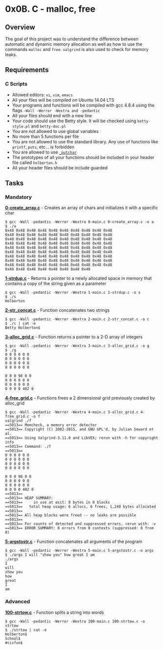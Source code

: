 # 0x0B. C - malloc, free

## Overview
The goal of this project was to understand the difference between automatic and dynamic memory allocation as well as how to use the commands `malloc` and `free`. `valgrind` is also used to check for memory leaks.

## Requirements
### C Scripts
* Allowed editors: `vi`, `vim`, `emacs`
* All your files will be compiled on Ubuntu 14.04 LTS
* Your programs and functions will be compiled with gcc 4.8.4 using the flags `-Wall -Werror -Wextra and -pedantic`
* All your files should end with a new line
* Your code should use the Betty style. It will be checked using `betty-style.pl` and `betty-doc.pl`
* You are not allowed to use global variables
* No more than 5 functions per file
* You are not allowed to use the standard library. Any use of functions like `printf`, `puts`, etc… is forbidden
* You are allowed to use [`_putchar`](https://github.com/holbertonschool/_putchar.c/blob/master/_putchar.c)
* The prototypes of all your functions should be included in your header file called `holberton.h`
* All your header files should be include guarded

## Tasks
### Mandatory
**[0-create_array.c](0-create_array.c)** - Creates an array of chars and initializes it with a specific char
```
$ gcc -Wall -pedantic -Werror -Wextra 0-main.c 0-create_array.c -o a
$ ./a 
0x48 0x48 0x48 0x48 0x48 0x48 0x48 0x48 0x48 0x48
0x48 0x48 0x48 0x48 0x48 0x48 0x48 0x48 0x48 0x48
0x48 0x48 0x48 0x48 0x48 0x48 0x48 0x48 0x48 0x48
0x48 0x48 0x48 0x48 0x48 0x48 0x48 0x48 0x48 0x48
0x48 0x48 0x48 0x48 0x48 0x48 0x48 0x48 0x48 0x48
0x48 0x48 0x48 0x48 0x48 0x48 0x48 0x48 0x48 0x48
0x48 0x48 0x48 0x48 0x48 0x48 0x48 0x48 0x48 0x48
0x48 0x48 0x48 0x48 0x48 0x48 0x48 0x48 0x48 0x48
0x48 0x48 0x48 0x48 0x48 0x48 0x48 0x48 0x48 0x48
0x48 0x48 0x48 0x48 0x48 0x48 0x48 0x48
```

**[1-strdup.c](1-strdup.c)** - Returns a pointer to a newly allocated space in memory that contains a copy of the string given as a parameter
```
$ gcc -Wall -pedantic -Werror -Wextra 1-main.c 1-strdup.c -o s
$ ./s 
Holberton
```

**[2-str_concat.c](2-str_concat.c)** - Function concatenates two strings
```
$ gcc -Wall -pedantic -Werror -Wextra 2-main.c 2-str_concat.c -o c
$ ./c | cat -e
Betty Holberton$
```

**[3-alloc_grid.c](3-alloc_grid.c)** - Function returns a pointer to a 2-D array of integers
```
$ gcc -Wall -pedantic -Werror -Wextra 3-main.c 3-alloc_grid.c -o g
$ ./g
0 0 0 0 0 0 
0 0 0 0 0 0 
0 0 0 0 0 0 
0 0 0 0 0 0 

0 0 0 98 0 0 
0 0 0 0 0 0 
0 0 0 0 0 0 
0 0 0 0 402 0 
```

**[4-free_grid.c](4-free_grid.c)** - Functions frees a 2 dimensional grid previously created by alloc_grid
```
$ gcc -Wall -pedantic -Werror -Wextra 4-main.c 3-alloc_grid.c 4-free_grid.c -o f
valgrind ./f
==5013== Memcheck, a memory error detector
==5013== Copyright (C) 2002-2015, and GNU GPL'd, by Julian Seward et al.
==5013== Using Valgrind-3.11.0 and LibVEX; rerun with -h for copyright info
==5013== Command: ./f
==5013== 
0 0 0 0 0 0 
0 0 0 0 0 0 
0 0 0 0 0 0 
0 0 0 0 0 0 

0 0 0 98 0 0 
0 0 0 0 0 0 
0 0 0 0 0 0 
0 0 0 0 402 0 
==5013== 
==5013== HEAP SUMMARY:
==5013==     in use at exit: 0 bytes in 0 blocks
==5013==   total heap usage: 6 allocs, 6 frees, 1,248 bytes allocated
==5013== 
==5013== All heap blocks were freed -- no leaks are possible
==5013== 
==5013== For counts of detected and suppressed errors, rerun with: -v
==5013== ERROR SUMMARY: 0 errors from 0 contexts (suppressed: 0 from 0)
```

**[5-argstostr.c](5-argstostr.c)** - Function concatenates all arguments of the program
```
$ gcc -Wall -pedantic -Werror -Wextra 5-main.c 5-argstostr.c -o args
$ ./args I will "show you" how great I am
./args
I
will
show you
how
great
I
am
```

### Advanced
**[100-strtow.c](100-strtow.c)** - Function splits a string into words
```
$ gcc -Wall -pedantic -Werror -Wextra 100-main.c 100-strtow.c -o strtow
$ ./strtow | cat -e
Holberton$
School$
#cisfun$
```

